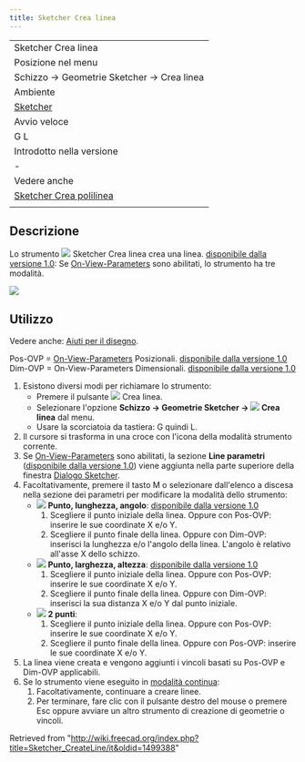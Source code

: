 ```yaml
---
title: Sketcher Crea linea
---
```


|                                                                                     |
| ----------------------------------------------------------------------------------- |
| Sketcher Crea linea                                                                 |
| Posizione nel menu                                                                  |
| Schizzo → Geometrie Sketcher → Crea linea                                           |
| Ambiente                                                                            |
| [Sketcher](/Sketcher_Workbench/it "Sketcher Workbench/it")                          |
| Avvio veloce                                                                        |
| G L                                                                                 |
| Introdotto nella versione                                                           |
| -                                                                                   |
| Vedere anche                                                                        |
| [Sketcher Crea polilinea](/Sketcher_CreatePolyline/it "Sketcher CreatePolyline/it") |
|                                                                                     |

## Descrizione

Lo strumento ![](/images/Sketcher_CreateLine.svg) Sketcher Crea linea crea una linea. [disponibile dalla versione 1.0](/Release_notes_1.0/it "Release notes 1.0/it"): Se [On-View-Parameters](/Sketcher_Preferences/it#Generale "Sketcher Preferences/it") sono abilitati, lo strumento ha tre modalità.

![](/images/Sketcher_LineExample1.png)

## Utilizzo

Vedere anche: [Aiuti per il disegno](/Sketcher_Workbench/it#Drawing_aids "Sketcher Workbench/it").

Pos-OVP = [On-View-Parameters](/Sketcher_Preferences/it#Generale "Sketcher Preferences/it") Posizionali. [disponibile dalla versione 1.0](/Release_notes_1.0/it "Release notes 1.0/it")  
Dim-OVP = On-View-Parameters Dimensionali. [disponibile dalla versione 1.0](/Release_notes_1.0/it "Release notes 1.0/it")

1. Esistono diversi modi per richiamare lo strumento:
   - Premere il pulsante ![](/images/Sketcher_CreateLine.svg) Crea linea.
   - Selezionare l'opzione **Schizzo → Geometrie Sketcher → ![](/images/Sketcher_CreateLine.svg) Crea linea** dal menu.
   - Usare la scorciatoia da tastiera: G quindi L.
2. Il cursore si trasforma in una croce con l'icona della modalità strumento corrente.
3. Se [On-View-Parameters](/Sketcher_Preferences/it#Generale "Sketcher Preferences/it") sono abilitati, la sezione **Line parametri** ([disponibile dalla versione 1.0](/Release_notes_1.0/it "Release notes 1.0/it")) viene aggiunta nella parte superiore della finestra [Dialogo Sketcher](/Sketcher_Dialog/it "Sketcher Dialog/it").
4. Facoltativamente, premere il tasto M o selezionare dall'elenco a discesa nella sezione dei parametri per modificare la modalità dello strumento:
   - ![](/images/Sketcher_CreateLineAngleLength.svg) **Punto, lunghezza, angolo**: [disponibile dalla versione 1.0](/Release_notes_1.0/it "Release notes 1.0/it")
     1. Scegliere il punto iniziale della linea. Oppure con Pos-OVP: inserire le sue coordinate X e/o Y.
     2. Scegliere il punto finale della linea. Oppure con Dim-OVP: inserisci la lunghezza e/o l'angolo della linea. L'angolo è relativo all'asse X dello schizzo.
   - ![](/images/Sketcher_CreateLineLengthWidth.svg) **Punto, larghezza, altezza**: [disponibile dalla versione 1.0](/Release_notes_1.0/it "Release notes 1.0/it")
     1. Scegliere il punto iniziale della linea. Oppure con Pos-OVP: inserire le sue coordinate X e/o Y.
     2. Scegliere il punto finale della linea. Oppure con Dim-OVP: inserisci la sua distanza X e/o Y dal punto iniziale.
   - ![](/images/Sketcher_CreateLine.svg) **2 punti**:
     1. Scegliere il punto iniziale della linea. Oppure con Pos-OVP: inserire le sue coordinate X e/o Y.
     2. Scegliere il punto finale della linea. Oppure con Pos-OVP: inserire le sue coordinate X e/o Y.
5. La linea viene creata e vengono aggiunti i vincoli basati su Pos-OVP e Dim-OVP applicabili.
6. Se lo strumento viene eseguito in [modalità continua](/Sketcher_Workbench/it#Continue_modes "Sketcher Workbench/it"):
   1. Facoltativamente, continuare a creare linee.
   2. Per terminare, fare clic con il pulsante destro del mouse o premere Esc oppure avviare un altro strumento di creazione di geometrie o vincoli.

Retrieved from "<http://wiki.freecad.org/index.php?title=Sketcher_CreateLine/it&oldid=1499388>"
